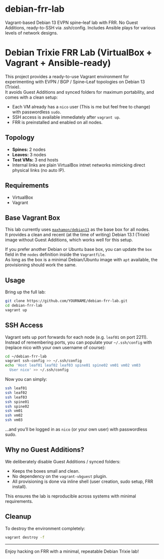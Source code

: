 # debian-frr-lab
Vagrant-based Debian 13 EVPN spine–leaf lab with FRR. No Guest Additions, ready-to-SSH via .ssh/config. Includes Ansible plays for various levels of network designs.


# Debian Trixie FRR Lab (VirtualBox + Vagrant + Ansible-ready)

This project provides a ready-to-use Vagrant environment for experimenting with EVPN / BGP / Spine–Leaf topologies on Debian 13 (Trixie).  
It avoids Guest Additions and synced folders for maximum portability, and comes with a clean setup:

- Each VM already has a `nico` user (This is me but feel free to change) with passwordless `sudo`.
- SSH access is available immediately after `vagrant up`.
- FRR is preinstalled and enabled on all nodes.

## Topology

- **Spines:** 2 nodes  
- **Leaves:** 3 nodes  
- **Test VMs:** 3 end hosts  
- Internal links are plain VirtualBox intnet networks mimicking direct physical links (no auto IP).

## Requirements

- VirtualBox
- Vagrant

## Base Vagrant Box

This lab currently uses [`maxhamon/debian13`](https://app.vagrantup.com/maxhamon/boxes/debian13) as the base box for all nodes.  
It provides a clean and recent (at the time of writing) Debian 13.1 (Trixie) image without Guest Additions, which works well for this setup.

If you prefer another Debian or Ubuntu base box, you can update the `box` field in the `nodes` definition inside the `Vagrantfile`.  
As long as the box is a minimal Debian/Ubuntu image with `apt` available, the provisioning should work the same.

## Usage

Bring up the full lab:

```bash
git clone https://github.com/YOURNAME/debian-frr-lab.git
cd debian-frr-lab
vagrant up
````

## SSH Access

Vagrant sets up port forwards for each node (e.g. `leaf01` on port 2211).
Instead of remembering ports, you can populate your `~/.ssh/config` with (replace nico with your own username of course):

```bash
cd ~/debian-frr-lab
vagrant ssh-config >> ~/.ssh/config
echo 'Host leaf01 leaf02 leaf03 spine01 spine02 vm01 vm02 vm03
  User nico' >> ~/.ssh/config
```

Now you can simply:

```bash
ssh leaf01
ssh leaf02
ssh leaf03
ssh spine01
ssh spine02
ssh vm01
ssh vm02
ssh vm03
```

…and you’ll be logged in as `nico` (or your own user) with passwordless sudo.

## Why no Guest Additions?

We deliberately disable Guest Additions / synced folders:

* Keeps the boxes small and clean.
* No dependency on the `vagrant-vbguest` plugin.
* All provisioning is done via inline shell (user creation, sudo setup, FRR install).

This ensures the lab is reproducible across systems with minimal requirements.

## Cleanup

To destroy the environment completely:

```bash
vagrant destroy -f
```

---

Enjoy hacking on FRR with a minimal, repeatable Debian Trixie lab!
